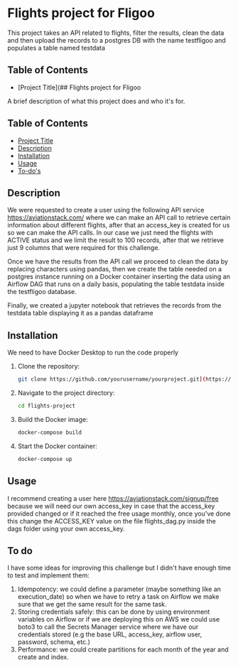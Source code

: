 # Flights project for Fligoo

This project takes an API related to flights, filter the results, clean the data and then upload the records to a postgres DB with the name testfligoo and populates a table named testdata

## Table of Contents
- [Project Title](## Flights project for Fligoo

A brief description of what this project does and who it's for.

## Table of Contents
- [Project Title](#project-title)
- [Description](#description)
- [Installation](#installation)
- [Usage](#usage)
- [To-do's](#todo)

## Description

We were requested to create a user using the following API service https://aviationstack.com/ where we can make an API call to retrieve certain information about different flights, 
after that an access_key is created for us so we can make the API calls. In our case we just need the flights with ACTIVE status and we limit the result to 100 records, after that we
retrieve just 9 columns that were required for this challenge.

Once we have the results from the API call we proceed to clean the data by replacing characters using pandas, then we create the table needed on a postgres instance running on a Docker container inserting the data using an Airflow DAG
that runs on a daily basis, populating the table testdata inside the testfligoo database.

Finally, we created a jupyter notebook that retrieves the records from the testdata table displaying it as a pandas dataframe

## Installation

We need to have Docker Desktop to run the code properly

1. Clone the repository:
    ```bash
    git clone https://github.com/yourusername/yourproject.git](https://github.com/ulises-ASTRADA/flights-project.git
    ```
2. Navigate to the project directory:
    ```bash
    cd flights-project
    ```
3. Build the Docker image:
    ```bash
    docker-compose build
    ```

4. Start the Docker container:
    ```bash
    docker-compose up
    ```

## Usage

I recommend creating a user here https://aviationstack.com/signup/free because we will need our own access_key in case that the access_key provided changed or if it reached the free usage monthly, once you've done this change
the ACCESS_KEY value on the file flights_dag.py inside the dags folder using your own access_key.

## To do

I have some ideas for improving this challenge but I didn't have enough time to test and implement them:
 1. Idempotency: we could define a parameter (maybe something like an execution_date) so when we have to retry a task on Airflow we make sure that we get the same result for the same task.
 2. Storing credentials safely: this can be done by using environment variables on Airflow or if we are deploying this on AWS we could use boto3 to call the Secrets Manager service where we have our credentials stored
    (e.g the base URL, access_key, airflow user, password, schema, etc.)
 3. Performance: we could create partitions for each month of the year and create and index. 
